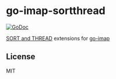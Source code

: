 # go-imap-sortthread

[![GoDoc](https://godoc.org/github.com/emersion/go-imap-sortthread?status.svg)](https://godoc.org/github.com/emersion/go-imap-sortthread)

[SORT and THREAD] extensions for [go-imap]

## License

MIT

[SORT and THREAD]: https://tools.ietf.org/html/rfc5256
[go-imap]: https://github.com/emersion/go-imap
